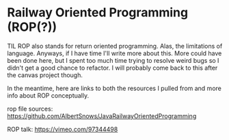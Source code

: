 # Railway Oriented Programming (ROP(?))

TIL ROP also stands for return oriented programming.
Alas, the limitations of language. Anyways, if I have
time I'll write more about this. More could have been 
done here, but I spent too much time trying to resolve
weird bugs so I didn't get a good chance to refactor. 
I will probably come back to this after the canvas project
though. 

In the meantime, 
here are links to both the resources I pulled from
and more info about ROP conceptually. 

rop file sources: 
https://github.com/AlbertSnows/JavaRailwayOrientedProgramming

ROP talk: 
https://vimeo.com/97344498
